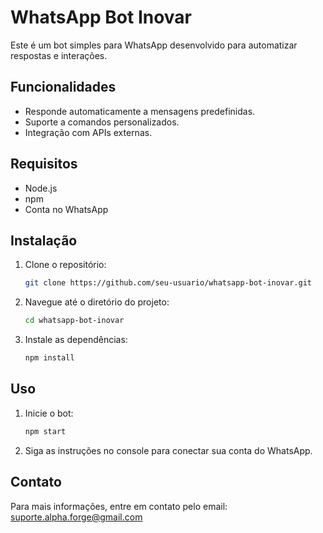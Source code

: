 # WhatsApp Bot Inovar

Este é um bot simples para WhatsApp desenvolvido para automatizar respostas e interações.

## Funcionalidades

- Responde automaticamente a mensagens predefinidas.
- Suporte a comandos personalizados.
- Integração com APIs externas.

## Requisitos

- Node.js
- npm
- Conta no WhatsApp

## Instalação

1. Clone o repositório:
    ```bash
    git clone https://github.com/seu-usuario/whatsapp-bot-inovar.git
    ```
2. Navegue até o diretório do projeto:
    ```bash
    cd whatsapp-bot-inovar
    ```
3. Instale as dependências:
    ```bash
    npm install
    ```

## Uso

1. Inicie o bot:
    ```bash
    npm start
    ```
2. Siga as instruções no console para conectar sua conta do WhatsApp.

<!-- ## Contribuição

1. Faça um fork do projeto.
2. Crie uma nova branch:
    ```bash
    git checkout -b minha-nova-funcionalidade
    ```
3. Faça suas alterações e commit:
    ```bash
    git commit -m 'Adiciona nova funcionalidade'
    ```
4. Envie para o repositório remoto:
    ```bash
    git push origin minha-nova-funcionalidade
    ```
5. Abra um Pull Request. -->

<!-- ## Licença

Este projeto está licenciado sob a licença MIT. Veja o arquivo [LICENSE](LICENSE) para mais detalhes. -->

## Contato

Para mais informações, entre em contato pelo email: suporte.alpha.forge@gmail.com
